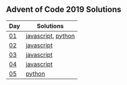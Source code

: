 ## Advent of Code 2019 Solutions
| Day                                       | Solutions                                                                                         |
| ----------------------------------------- | ------------------------------------------------------------------------------------------------- |
| [01](https://adventofcode.com/2019/day/1) | [javascript](https://github.com/sequentialchaos/advent2019/blob/master/day01/js/solution.js?ts=2), [python](https://github.com/sequentialchaos/advent2019/blob/master/day01/python/solution.js?ts=2) |
| [02](https://adventofcode.com/2019/day/2) | [javascript](https://github.com/sequentialchaos/advent2019/blob/master/day02/js/solution.js?ts=2) |
| [03](https://adventofcode.com/2019/day/3) | [javascript](https://github.com/sequentialchaos/advent2019/blob/master/day03/js/solution.js?ts=2) |
| [04](https://adventofcode.com/2019/day/4) | [javascript](https://github.com/sequentialchaos/advent2019/blob/master/day04/js/solution.js?ts=2) |
| [05](https://adventofcode.com/2019/day/5) | [python](https://github.com/sequentialchaos/advent2019/blob/master/day04/python/solution.js?ts=2) |
